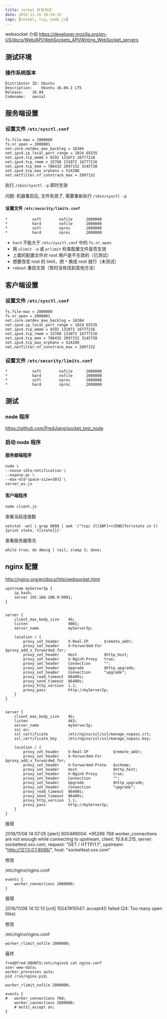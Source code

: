 ```yaml
---
title: socket 并发测试
date: 2016-11-16 10:54:15
tags: [socket, tcp, node.js]
---
```


websocket 介绍 <https://developer.mozilla.org/en-US/docs/Web/API/WebSockets_API/Writing_WebSocket_servers>

<!--more-->

## 测试环境

### 操作系统版本
    
```
Distributor ID: Ubuntu
Description:    Ubuntu 16.04.1 LTS
Release:    16.04
Codename:   xenial
```


## 服务端设置

### 设置文件 `/etc/sysctl.conf`


```
fs.file-max = 2000000
fs.nr_open = 2000001
net.core.netdev_max_backlog = 16384
net.ipv4.ip_local_port_range = 1024 65535
net.ipv4.tcp_wmem = 8192 131072 16777216
net.ipv4.tcp_rmem = 32768 131072 16777216
net.ipv4.tcp_mem = 786432 2097152 3145728
net.ipv4.tcp_max_orphans = 524288
net.netfilter.nf_conntrack_max = 2097152
```

执行 `/sbin/sysctl -p` 即时生效

问题: 机器重启后, 文件失效了, 需要重新执行 `/sbin/sysctl -p`

#### 设置文件 `/etc/security/limits.conf`


```
*           soft        nofile      2000000
*           hard        nofile      2000000
*           soft        nproc       2000000
*           hard        nproc       2000000
```

* `hard` 不能大于 `/etc/sysctl.conf` 中的 `fs.nr_open`
* 用 `ulimit -a` 或 `prlimit` 检查配置文件是否生效
* 上面的配置文件对 root 用户是不生效的（已测试）
* 想要改变 root 的 limit，把 `*` 换成 root 就行（未测试）
* `reboot` 重启生效（暂时没有找到其他方法）

## 客户端设置

### 设置文件 `/etc/sysctl.conf`

```
fs.file-max = 2000000
fs.nr_open = 2000001
net.core.netdev_max_backlog = 16384
net.ipv4.ip_local_port_range = 1024 65535
net.ipv4.tcp_wmem = 8192 131072 16777216
net.ipv4.tcp_rmem = 32768 131072 16777216
net.ipv4.tcp_mem = 786432 2097152 3145728
net.ipv4.tcp_max_orphans = 524288
net.netfilter.nf_conntrack_max = 2097152
```

### 设置文件 `/etc/security/limits.conf`

```
*           soft        nofile      2000000
*           hard        nofile      2000000
*           soft        nproc       2000000
*           hard        nproc       2000000
```

## 测试
 
### node 程序

<https://github.com/FredJiang/socket_test_node>

### 启动 node 程序

#### 服务器端程序

```
node \
--nouse-idle-notification \
--expose-gc \
--max-old-space-size=3072 \
server_ws.js
```

#### 客户端程序

`node client.js`


查看当前连接数

`netstat -anl | grep 8088 | awk '/^tcp/ {t[$NF]++}END{for(state in t){print state, t[state]}}'`

查看服务器情况

`while true; do dmesg | tail; sleep 3; done;`

## nginx 配置

<http://nginx.org/en/docs/http/websocket.html>


```
upstream myServerIp {
    ip_hash;
    server 192.168.200.9:9001;
}


server {
    client_max_body_size    4G;
    listen                  9001;
    server_name             myServerIp;

    location / {
        proxy_set_header    X-Real-IP       $remote_addr;
        proxy_set_header    X-Forwarded-For $proxy_add_x_forwarded_for;
        proxy_set_header    Host            $http_host;
        proxy_set_header    X-NginX-Proxy   true;
        proxy_set_header    Connection      "";
        proxy_set_header    Upgrade         $http_upgrade;
        proxy_set_header    Connection      "upgrade";
        proxy_read_timeout  86400s;
        proxy_send_timeout  86400s;
        proxy_http_version  1.1;
        proxy_pass          http://myServerIp;
    }
}


server {
    client_max_body_size    4G;
    listen                  443;
    server_name             myServerIp;
    ssl on;
    ssl_certificate         /etc/nginx/ssl/ssl/manage_nopass.crt;
    ssl_certificate_key     /etc/nginx/ssl/ssl/manage_nopass.key;

    location / {
        proxy_set_header    X-Real-IP           $remote_addr;
        proxy_set_header    X-Forwarded-For     $proxy_add_x_forwarded_for;
        proxy_set_header    X-Forwarded-Proto   $scheme;
        proxy_set_header    Host                $http_host;
        proxy_set_header    X-NginX-Proxy       true;
        proxy_set_header    Connection          "";
        proxy_set_header    Upgrade             $http_upgrade;
        proxy_set_header    Connection          "upgrade";
        proxy_read_timeout  86400s;
        proxy_send_timeout  86400s;
        proxy_http_version  1.1;
        proxy_pass          http://myServerIp;
    }
}
```




报错

2016/11/08 14:07:05 [alert] 8004#8004: *95286 768 worker_connections are not enough while connecting to upstream, client: 10.8.6.215, server: sockettest.xxx.com, request: "GET / HTTP/1.1", upstream: "http://127.0.0.1:8088/", host: "sockettest.xxx.com"

修改

/etc/nginx/nginx.conf

```
events {
    worker_connections 2000000;
}
```

报错

2016/11/08 14:12:13 [crit] 15547#15547: accept4() failed (24: Too many open files)

修改

/etc/nginx/nginx.conf

`worker_rlimit_nofile 2000000;`


最终


```
fred@fred-UBUNTU:/etc/nginx$ cat nginx.conf 
user www-data;
worker_processes auto;
pid /run/nginx.pid;

worker_rlimit_nofile 2000000;

events {
#   worker_connections 768;
    worker_connections 2000000;
    # multi_accept on;
}
```




